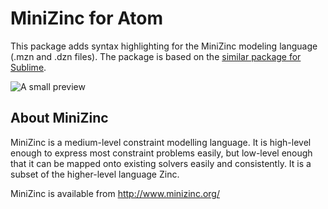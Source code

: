 # MiniZinc for Atom

This package adds syntax highlighting for the MiniZinc modeling language (.mzn and .dzn files). The package is based on the [similar package for Sublime](https://github.com/astenmark/sublime-mzn).

![A small preview](https://raw.githubusercontent.com/jjdekker/language-mzn/master/screen.png)

## About MiniZinc

MiniZinc is a medium-level constraint modelling language. It is high-level enough to express most constraint problems easily, but low-level enough that it can be mapped onto existing solvers easily and consistently. It is a subset of the higher-level language Zinc.

MiniZinc is available from http://www.minizinc.org/
